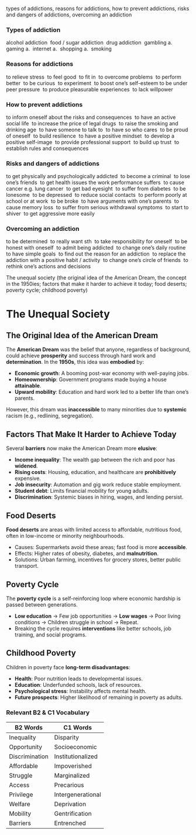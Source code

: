 types of addictions, reasons for addictions, how to prevent addictions, risks and dangers of addictions, overcoming an addiction

###  Types of addiction
alcohol addiction 
food / sugar addiction 
drug addiction 
gambling a. 
gaming a. 
internet a. 
shopping a. 
smoking
### Reasons for addictions
to relieve stress 
to feel good 
to fit in 
to overcome problems 
to perform better 
to be curious 
to experiment 
to boost one’s self-esteem
to be under peer pressure 
to produce pleasurable experiences 
to lack willpower
### How to prevent addictions
to inform oneself about the risks and consequences 
to have an active social life 
to increase the price of legal drugs 
to raise the smoking and drinking age 
to have someone to talk to 
to have so who cares 
to be proud of oneself 
to build resilience 
to have a positive mindset 
to develop a positive self-image 
to provide professional support 
to build up trust 
to establish rules and consequences

### Risks and dangers of addictions
to get physically and psychologically addicted 
to become a criminal 
to lose one’s friends 
to get health issues
the work performance suffers 
to cause cancer e.g. lung cancer 
to get bad eyesight 
to suffer from diabetes 
to be lonesome 
to be depressed 
to reduce social contacts 
to perform poorly at school or at work 
to be broke 
to have arguments with one’s parents 
to cause memory loss 
to suffer from serious withdrawal symptoms 
to start to shiver 
to get aggressive more easily 
### Overcoming an addiction
to be determined 
to really want sth 
to take responsibility for oneself 
to be honest with oneself 
to admit being addicted 
to change one’s daily routine 
to have simple goals 
to find out the reason for an addiction 
to replace the addiction with a positive habit / activity 
to change one’s circle of friends 
to rethink one’s actions and decisions


The unequal society (the original idea of the American Dream, the concept in the 1950ies; factors that make it harder to achieve it today; food deserts; poverty cycle; childhood poverty)  
# The Unequal Society  
## The Original Idea of the American Dream  
The **American Dream** was the belief that anyone, regardless of background, could achieve **prosperity** and success through hard work and **determination**. In the **1950s**, this idea was **embodied** by:  
- **Economic growth**: A booming post-war economy with well-paying jobs.  
- **Homeownership**: Government programs made buying a house **attainable**.  
- **Upward mobility**: Education and hard work led to a better life than one’s parents.

However, this dream was **inaccessible** to many minorities due to **systemic** racism (e.g., redlining, segregation).  
## Factors That Make It Harder to Achieve Today  
Several **barriers** now make the American Dream more **elusive**:  
- **Income inequality**: The wealth gap between the rich and poor has **widened**.  
- **Rising costs**: Housing, education, and healthcare are **prohibitively** expensive.  
- **Job insecurity**: Automation and gig work reduce stable employment.  
- **Student debt**: Limits financial mobility for young adults.  
- **Discrimination**: Systemic biases in hiring, wages, and lending persist.  
## Food Deserts  
**Food deserts** are areas with limited access to affordable, nutritious food, often in low-income or minority neighbourhoods.  
- Causes: Supermarkets avoid these areas; fast food is more **accessible**.  
- Effects: Higher rates of obesity, diabetes, and **malnutrition**.  
- Solutions: Urban farming, incentives for grocery stores, better public transport.  
## Poverty Cycle  
The **poverty cycle** is a self-reinforcing loop where economic hardship is passed between generations.  
- **Low education** → Few job opportunities → **Low wages** → Poor living conditions → Children struggle in school → Repeat.  
- Breaking the cycle requires **interventions** like better schools, job training, and social programs.  
## Childhood Poverty  
Children in poverty face **long-term disadvantages**:  
- **Health**: Poor nutrition leads to developmental issues.  
- **Education**: Underfunded schools, lack of resources.  
- **Psychological stress**: Instability affects mental health.  
- **Future prospects**: Higher likelihood of remaining in poverty as adults.  
### Relevant B2 & C1 Vocabulary

|**B2 Words**|**C1 Words**|  
|---|---|  
|Inequality|Disparity|  
|Opportunity|Socioeconomic|  
|Discrimination|Institutionalized|  
|Affordable|Impoverished|  
|Struggle|Marginalized|  
|Access|Precarious|  
|Privilege|Intergenerational|  
|Welfare|Deprivation|  
|Mobility|Gentrification|  
|Barriers|Entrenched|